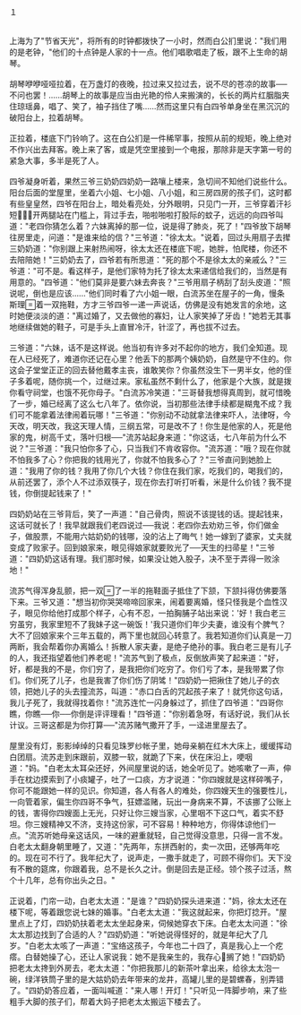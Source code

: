 １<br><br>

上海为了"节省天光"，将所有的时钟都拨快了一小时，然而白公扪里说："我们用的是老钟，"他们的十点钟是人家的十一点。他们唱歌唱走了板，跟不上生命的胡琴。<br><br>
胡琴咿咿哑哑拉着，在万盏灯的夜晚，拉过来又拉过去，说不尽的苍凉的故事──不问也罢！......胡琴上的故事是应当由光艳的伶人来搬演的，长长的两片红胭脂夹住琼瑶鼻，唱了、笑了，袖子挡住了嘴......然而这里只有白四爷单身坐在黑沉沉的破阳台上，拉着胡琴。<br><br>
正拉着，楼底下门铃响了。这在白公扪是一件稀罕事，按照从前的规矩，晚上绝对不作兴出去拜客。晚上来了客，或是凭空里接到一个电报，那除非是天字第一号的紧急大事，多半是死了人。<br><br>
四爷凝身听着，果然三爷三奶奶四奶奶一路嚷上楼来，急切间不知他们说些什么。阳台后面的堂屋里，坐着六小姐、七小姐、八小姐，和三房四房的孩子们，这时都有些皇皇然，四爷在阳台上，暗处看亮处，分外眼明，只见门一开，三爷穿着汗衫短，开两腿站在门槛上，背过手去，啪啦啪啦打股际的蚊子，远远的向四爷叫道："老四你猜怎么着？六妹离掉的那一位，说是得了肺炎，死了！"四爷放下胡琴往房里走，问道："是谁来给的信？"三爷道："徐太太。"说着，回过头用扇子去撵三奶奶道："你别跟上来射热闹呀，徐太太还在楼底下呢，她胖，怕爬楼，你还不去陪陪她！"三奶奶去了，四爷若有所思道："死的那个不是徐太太的亲戚么？"三爷道："可不是。看这样子，是他们家特为托了徐太太来递信给我们的，当然是有用意的。"四爷道："他们莫非是要六妹去奔丧？"三爷用扇子柄刮了刮头皮道："照说呢，倒也是应该......"他们同时看了六小姐一眼，白流苏坐在屋子的一角，慢条斯理着一双拖鞋，方才三爷四爷一递一声说话，仿佛是没有她发言的余地，这时她便淡淡的道："离过婚了，又去做他的寡妇，让人家笑掉了牙齿！"她若无其事地继续做她的鞋子，可是手头上直冒冷汗，针涩了，再也拔不过去。<br><br>
三爷道："六妹，话不是这样说。他当初有许多对不起你的地方，我们全知道。现在人已经死了，难道你还记在心里？他丢下的那两个姨奶奶，自然是守不住的。你这会子堂堂正正的回去替他戴孝主丧，谁敢笑你？你虽然没生下一男半女，他的侄子多着呢，随你挑一个，过继过来。家私虽然不剩什么了，他家是个大族，就是拨你看守祠堂，也饿不死你母子。"白流苏冷笑道："三哥替我想得真周到，就可惜晚了一步，婚已经离了这么七八年了。依你说，当初那些法律手续都是糊鬼不成？我们可不能拿着法律闹着玩哪！"三爷道："你别动不动就拿法律来吓人，法律呀，今天改，明天改，我这天理人情，三纲五常，可是改不了！你生是他家的人，死是他家的鬼，树高千丈，落叶归根──"流苏站起身来道："你这话，七八年前为什么不说？"三爷道："我只怕你多了心，只当我们不肯收容你。"流苏道："哦？现在你就不怕我多了心？你把我的钱用光了，你就不怕我多心了？"三爷直问到她脸上道："我用了你的钱？我用了你几个大钱？你住在我们家，吃我们的，喝我们的，从前还罢了，添个人不过添双筷子，现在你去打听打听看，米是什么价钱？我不提钱，你倒提起钱来了！"<br><br>
四奶奶站在三爷背后，笑了一声道："自己骨肉，照说不该提钱的话。提起钱来，这话可就长了！我早就跟我们老四说过──我说：老四你去劝劝三爷，你们做金子，做股票，不能用六姑奶奶的钱哪，没的沾上了晦气！她一嫁到了婆家，丈夫就变成了败家子。回到娘家来，眼见得娘家就要败光了──天生的扫帚星！"三爷道："四奶奶这话有理。我们那时候，如果没让她入股子，决不至于弄得一败涂地！"<br><br>
流苏气得浑身乱颤，把一双了一半的拖鞋面子抵住了下颔，下颔抖得仿佛要落下来。三爷又道："想当初你哭哭啼啼回家来，闹着要离婚，怪只怪我是个血性汉子，眼见你给他打成那个样子，心有不忍，一拍胸脯子站出来说：'好！我白老三穷虽穷，我家里短不了我妹子这一碗饭！'我只道你们年少夫妻，谁没有个脾气？大不了回娘家来个三年五载的，两下里也就回心转意了。我若知道你们认真是一刀两断，我会帮着你办离婚么！拆散人家夫妻，是绝子绝孙的事。我白老三是有儿子的人，我还指望着他们养老呢！"流苏气到了极点，反倒放声笑了起来道："好，好，都是我的不是，你们穷了，是我把你们吃穷了。你们亏了本，是我带累了你们。你们死了儿子，也是我害了你们伤了阴骘！"四奶奶一把揪住了她儿子的衣领，把她儿子的头去撞流苏，叫道："赤口白舌的咒起孩子来了！就凭你这句话，我儿子死了，我就得找着你！"流苏连忙一闪身躲过了，抓住了四爷道："四哥你瞧，你瞧──你──你倒是评评理看！"四爷道："你别着急呀，有话好说，我们从长计议。三哥这都是为你打算──"流苏赌气撒开了手，一迳进里屋去了。<br><br>
屋里没有灯，影影绰绰的只看见珠罗纱帐子里，她母亲躺在红木大床上，缓缓挥动白团扇。流苏走到床跟前，双膝一软，就跪了下来，伏在床沿上，哽咽道："妈。"白老太太耳朵还好，外间屋里说的话，她全听见了。她咳嗽了一声，伸手在枕边摸索到了小痰罐子，吐了一口痰，方才说道："你四嫂就是这样碎嘴子，你可不能跟她一样的见识。你知道，各人有各人的难处，你四嫂天生的强要性儿，一向管着家，偏生你四哥不争气，狂嫖滥赌，玩出一身病来不算，不该挪了公账上的钱，害得你四嫂面上无光，只好让你三嫂当家，心里咽不下这口气，着实不舒坦。你三嫂精神又不济，支持这份家，可不容易！种种地方，你得体谅他们一点。"流苏听她母亲这话风，一味的避重就轻，自己觉得没意思，只得一言不发。白老太太翻身朝里睡了，又道："先两年，东拼西射的，卖一次田，还够两年吃的。现在可不行了。我年纪大了，说声走，一撒手就走了，可顾不得你们。天下没有不散的筵席，你跟着我，总不是长久之计。倒是回去是正经。领个孩子过活，熬个十几年，总有你出头之日。"<br><br>
正说着，门帘一动，白老太太道："是谁？"四奶奶探头进来道："妈，徐太太还在楼下呢，等着跟您说七妹的婚事。"白老太太道："我这就起来，你把灯捻开。"屋里点上了灯，四奶奶扶着老太太坐起身来，伺候她穿衣下床。白老太太问道："徐太太那边找到了合适的人？"四奶奶道："听她说得怪好的，就是年纪大了几岁。"白老太太咳了一声道："宝络这孩子，今年也二十四了，真是我心上一个疙瘩。白替她操了心，还让人家说我：她不是我亲生的，我存心搁了她！"四奶奶把老太太搀到外房去，老太太道："你把我那儿的新茶叶拿出来，给徐太太泡一碗，绿洋铁筒子里的是大姑奶奶去年带来的龙井，高罐儿里的是碧螺春，别弄错了。"四奶奶答应着，一面叫喊道："来人哪！开灯！"只听见一阵脚步响，来了些粗手大脚的孩子们，帮着大妈子把老太太搬运下楼去了。
